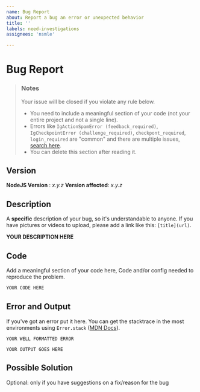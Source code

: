 ```yaml
---
name: Bug Report
about: Report a bug an error or unexpected behavior
title: ''
labels: need-investigations
assignees: 'nsmle'

---
```


# Bug Report

> ### Notes
> Your issue will be closed if you violate any rule below. 
>  - You need to include a meaningful section of your code
>   (not your entire project and not a single line). 
>  - Errors like `IgActionSpamError (feedback_required)`, `IgCheckpointError (challenge_required)`, `checkpont_required`, `login_required` are "common" and there are multiple issues, [search here](https://github.com/nsmle/igramapi/issues). 
>  - You can delete this section after reading it. 
 
## Version
**NodeJS Version**  : _x.y.z_
**Version affected**: _x.y.z_


## Description
A **specific** description of your bug, so it's understandable to anyone.
If you have pictures or videos to upload, please add a link like this: `[title](url)`.

**YOUR DESCRIPTION HERE**

## Code
Add a meaningful section of your code here, Code and/or config needed to reproduce the problem.

```typescript
YOUR CODE HERE
```

## Error and Output
If you've got an error put it here.
You can get the stacktrace in the most environments using 
`Error.stack` ([MDN Docs](https://developer.mozilla.org/en-US/docs/Web/JavaScript/Reference/Global_Objects/Error/stack)).

```
YOUR WELL FORMATTED ERROR
```

```
YOUR OUTPUT GOES HERE
```

## Possible Solution
Optional: only if you have suggestions on a fix/reason for the bug